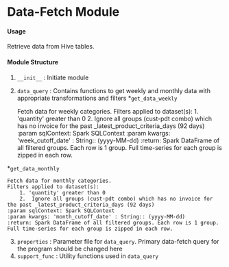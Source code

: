 # Data-Fetch Module

#### Usage
Retrieve data from Hive tables.

#### Module Structure
1. ``__init__`` : Initiate module
2. ``data_query`` : Contains functions to get weekly and monthly data with appropriate transformations and filters
   *``get_data_weekly``
   
   
    Fetch data for weekly categories.
    Filters applied to dataset(s):
        1. 'quantity' greater than 0
        2.  Ignore all groups (cust-pdt combo) which has no invoice for the past _latest_product_criteria_days (92 days)
    :param sqlContext: Spark SQLContext
    :param kwargs: 'week_cutoff_date' : String:: (yyyy-MM-dd)
    :return: Spark DataFrame of all filtered groups. Each row is 1 group. Full time-series for each group is zipped in each row.

    
  *``get_data_monthly``

    Fetch data for monthly categories.
    Filters applied to dataset(s):
        1. 'quantity' greater than 0
        2.  Ignore all groups (cust-pdt combo) which has no invoice for the past _latest_product_criteria_days (92 days)
    :param sqlContext: Spark SQLContext
    :param kwargs: 'month_cutoff_date' : String:: (yyyy-MM-dd)
    :return: Spark DataFrame of all filtered groups. Each row is 1 group. Full time-series for each group is zipped in each row.

3. ``properties`` : Parameter file for ``data_query``. Primary data-fetch query for the program should be changed here
4. ``support_func`` : Utility functions used in ``data_query``




